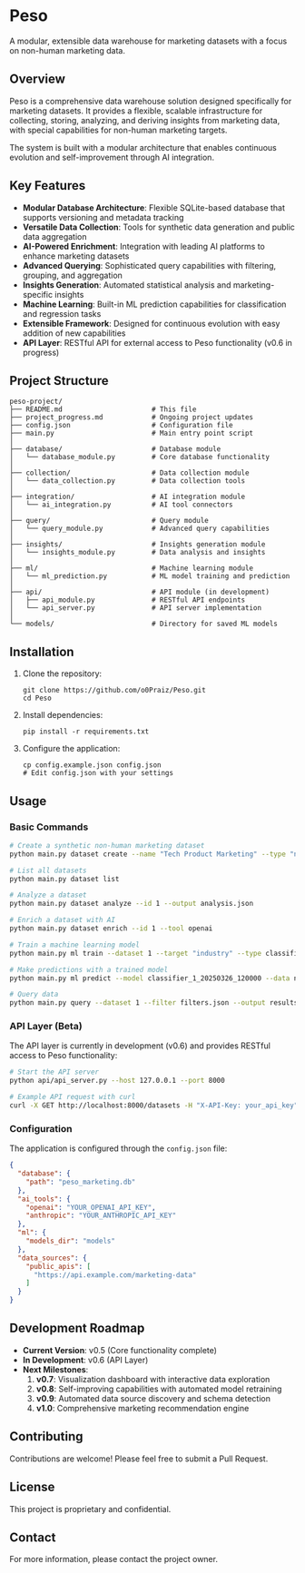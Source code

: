 # Peso

A modular, extensible data warehouse for marketing datasets with a focus on non-human marketing data.

## Overview

Peso is a comprehensive data warehouse solution designed specifically for marketing datasets. It provides a flexible, scalable infrastructure for collecting, storing, analyzing, and deriving insights from marketing data, with special capabilities for non-human marketing targets.

The system is built with a modular architecture that enables continuous evolution and self-improvement through AI integration.

## Key Features

- **Modular Database Architecture**: Flexible SQLite-based database that supports versioning and metadata tracking
- **Versatile Data Collection**: Tools for synthetic data generation and public data aggregation
- **AI-Powered Enrichment**: Integration with leading AI platforms to enhance marketing datasets
- **Advanced Querying**: Sophisticated query capabilities with filtering, grouping, and aggregation
- **Insights Generation**: Automated statistical analysis and marketing-specific insights
- **Machine Learning**: Built-in ML prediction capabilities for classification and regression tasks
- **Extensible Framework**: Designed for continuous evolution with easy addition of new capabilities
- **API Layer**: RESTful API for external access to Peso functionality (v0.6 in progress)

## Project Structure

```
peso-project/
├── README.md                      # This file
├── project_progress.md            # Ongoing project updates
├── config.json                    # Configuration file
├── main.py                        # Main entry point script
│
├── database/                      # Database module
│   └── database_module.py         # Core database functionality
│
├── collection/                    # Data collection module
│   └── data_collection.py         # Data collection tools
│
├── integration/                   # AI integration module
│   └── ai_integration.py          # AI tool connectors
│
├── query/                         # Query module
│   └── query_module.py            # Advanced query capabilities
│
├── insights/                      # Insights generation module
│   └── insights_module.py         # Data analysis and insights
│
├── ml/                            # Machine learning module
│   └── ml_prediction.py           # ML model training and prediction
│
├── api/                           # API module (in development)
│   ├── api_module.py              # RESTful API endpoints 
│   └── api_server.py              # API server implementation
│
└── models/                        # Directory for saved ML models
```

## Installation

1. Clone the repository:
   ```
   git clone https://github.com/o0Praiz/Peso.git
   cd Peso
   ```

2. Install dependencies:
   ```
   pip install -r requirements.txt
   ```

3. Configure the application:
   ```
   cp config.example.json config.json
   # Edit config.json with your settings
   ```

## Usage

### Basic Commands

```bash
# Create a synthetic non-human marketing dataset
python main.py dataset create --name "Tech Product Marketing" --type "non-human" --count 500

# List all datasets
python main.py dataset list

# Analyze a dataset
python main.py dataset analyze --id 1 --output analysis.json

# Enrich a dataset with AI
python main.py dataset enrich --id 1 --tool openai

# Train a machine learning model
python main.py ml train --dataset 1 --target "industry" --type classifier

# Make predictions with a trained model
python main.py ml predict --model classifier_1_20250326_120000 --data new_data.json

# Query data
python main.py query --dataset 1 --filter filters.json --output results.json
```

### API Layer (Beta)

The API layer is currently in development (v0.6) and provides RESTful access to Peso functionality:

```bash
# Start the API server
python api/api_server.py --host 127.0.0.1 --port 8000

# Example API request with curl
curl -X GET http://localhost:8000/datasets -H "X-API-Key: your_api_key"
```

### Configuration

The application is configured through the `config.json` file:

```json
{
  "database": {
    "path": "peso_marketing.db"
  },
  "ai_tools": {
    "openai": "YOUR_OPENAI_API_KEY",
    "anthropic": "YOUR_ANTHROPIC_API_KEY"
  },
  "ml": {
    "models_dir": "models"
  },
  "data_sources": {
    "public_apis": [
      "https://api.example.com/marketing-data"
    ]
  }
}
```

## Development Roadmap

- **Current Version**: v0.5 (Core functionality complete)
- **In Development**: v0.6 (API Layer)
- **Next Milestones**:
  1. **v0.7**: Visualization dashboard with interactive data exploration
  2. **v0.8**: Self-improving capabilities with automated model retraining
  3. **v0.9**: Automated data source discovery and schema detection
  4. **v1.0**: Comprehensive marketing recommendation engine

## Contributing

Contributions are welcome! Please feel free to submit a Pull Request.

## License

This project is proprietary and confidential.

## Contact

For more information, please contact the project owner.
